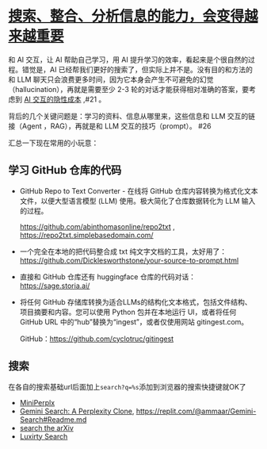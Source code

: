 # [搜索、整合、分析信息的能力，会变得越来越重要](https://github.com/VandeeFeng/gitmemo/issues/29)

和 AI 交互，让 AI 帮助自己学习，用 AI 提升学习的效率，看起来是个很自然的过程。错觉是，AI 已经帮我们更好的搜索了，但实际上并不是。没有目的和方法的和 LLM 聊天只会浪费更多时间，因为它本身会产生不可避免的幻觉（hallucination），再就是需要至少 2-3 轮的对话才能获得相对准确的答案，要考虑到 [AI 交互的隐性成本](https://www.vandee.art/2024-12-08-The-Hidden-Costs-of-AI-Interaction.html) ,#21 。

背后的几个关键问题是：学习的资料、信息从哪里来，这些信息和 LLM 交互的链接（Agent ，RAG），再就是和 LLM 交互的技巧（prompt）。 #26 

汇总一下现在常用的小玩意：

## 学习 GitHub 仓库的代码
- GitHub Repo to Text Converter - 在线将 GitHub 仓库内容转换为格式化文本文件，以便大型语言模型 (LLM) 使用。极大简化了仓库数据转化为 LLM 输入的过程。
  
  https://github.com/abinthomasonline/repo2txt , https://repo2txt.simplebasedomain.com/
- 一个完全在本地的把代码整合成 txt 纯文字文档的工具，太好用了：https://github.com/Dicklesworthstone/your-source-to-prompt.html
- 直接和 GitHub 仓库还有 huggingface 仓库的代码对话：https://sage.storia.ai/
- 将任何 GitHub 存储库转换为适合LLMs的结构化文本格式，包括文件结构、项目摘要和内容。您可以使用 Python 包并在本地运行 UI，或者将任何 GitHub URL 中的“hub”替换为“ingest”，或者仅使用网站 gitingest.com。

  GitHub：https://github.com/cyclotruc/gitingest

## 搜索
在各自的搜索基础url后面加上`search?q=%s`添加到浏览器的搜索快捷键就OK了
- [MiniPerplx](https://mplx.run/search)
- [Gemini Search: A Perplexity Clone](https://gemini-search.replit.app), https://replit.com/@ammaar/Gemini-Search#Readme.md 
- [search the arXiv](https://searchthearxiv.com/)
- [Luxirty Search](https://search.luxirty.com/)

